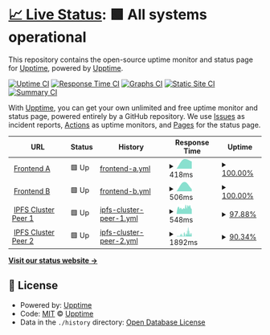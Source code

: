 # [📈 Live Status](https://status.futureporn.net): <!--live status--> **🟩 All systems operational**

This repository contains the open-source uptime monitor and status page for [Upptime](https://upptime.js.org), powered by [Upptime](https://github.com/upptime/upptime).

[![Uptime CI](https://github.com/insanity54/futureporn-status/workflows/Uptime%20CI/badge.svg)](https://github.com/insanity54/futureporn-status/actions?query=workflow%3A%22Uptime+CI%22)
[![Response Time CI](https://github.com/insanity54/futureporn-status/workflows/Response%20Time%20CI/badge.svg)](https://github.com/insanity54/futureporn-status/actions?query=workflow%3A%22Response+Time+CI%22)
[![Graphs CI](https://github.com/insanity54/futureporn-status/workflows/Graphs%20CI/badge.svg)](https://github.com/insanity54/futureporn-status/actions?query=workflow%3A%22Graphs+CI%22)
[![Static Site CI](https://github.com/insanity54/futureporn-status/workflows/Static%20Site%20CI/badge.svg)](https://github.com/insanity54/futureporn-status/actions?query=workflow%3A%22Static+Site+CI%22)
[![Summary CI](https://github.com/insanity54/futureporn-status/workflows/Summary%20CI/badge.svg)](https://github.com/insanity54/futureporn-status/actions?query=workflow%3A%22Summary+CI%22)

With [Upptime](https://upptime.js.org), you can get your own unlimited and free uptime monitor and status page, powered entirely by a GitHub repository. We use [Issues](https://github.com/upptime/upptime/issues) as incident reports, [Actions](https://github.com/insanity54/futureporn-status/actions) as uptime monitors, and [Pages](https://status.futureporn.net) for the status page.

<!--start: status pages-->
<!-- This summary is generated by Upptime (https://github.com/upptime/upptime) -->
<!-- Do not edit this manually, your changes will be overwritten -->
<!-- prettier-ignore -->
| URL | Status | History | Response Time | Uptime |
| --- | ------ | ------- | ------------- | ------ |
| <img alt="" src="https://icons.duckduckgo.com/ip3/futureporn.net.ico" height="13"> [Frontend A](https://futureporn.net) | 🟩 Up | [frontend-a.yml](https://github.com/insanity54/futureporn-status/commits/HEAD/history/frontend-a.yml) | <details><summary><img alt="Response time graph" src="./graphs/frontend-a/response-time-week.png" height="20"> 418ms</summary><br><a href="https://status.futureporn.net/history/frontend-a"><img alt="Response time 418" src="https://img.shields.io/endpoint?url=https%3A%2F%2Fraw.githubusercontent.com%2Finsanity54%2Ffutureporn-status%2FHEAD%2Fapi%2Ffrontend-a%2Fresponse-time.json"></a><br><a href="https://status.futureporn.net/history/frontend-a"><img alt="24-hour response time 356" src="https://img.shields.io/endpoint?url=https%3A%2F%2Fraw.githubusercontent.com%2Finsanity54%2Ffutureporn-status%2FHEAD%2Fapi%2Ffrontend-a%2Fresponse-time-day.json"></a><br><a href="https://status.futureporn.net/history/frontend-a"><img alt="7-day response time 418" src="https://img.shields.io/endpoint?url=https%3A%2F%2Fraw.githubusercontent.com%2Finsanity54%2Ffutureporn-status%2FHEAD%2Fapi%2Ffrontend-a%2Fresponse-time-week.json"></a><br><a href="https://status.futureporn.net/history/frontend-a"><img alt="30-day response time 418" src="https://img.shields.io/endpoint?url=https%3A%2F%2Fraw.githubusercontent.com%2Finsanity54%2Ffutureporn-status%2FHEAD%2Fapi%2Ffrontend-a%2Fresponse-time-month.json"></a><br><a href="https://status.futureporn.net/history/frontend-a"><img alt="1-year response time 418" src="https://img.shields.io/endpoint?url=https%3A%2F%2Fraw.githubusercontent.com%2Finsanity54%2Ffutureporn-status%2FHEAD%2Fapi%2Ffrontend-a%2Fresponse-time-year.json"></a></details> | <details><summary><a href="https://status.futureporn.net/history/frontend-a">100.00%</a></summary><a href="https://status.futureporn.net/history/frontend-a"><img alt="All-time uptime 100.00%" src="https://img.shields.io/endpoint?url=https%3A%2F%2Fraw.githubusercontent.com%2Finsanity54%2Ffutureporn-status%2FHEAD%2Fapi%2Ffrontend-a%2Fuptime.json"></a><br><a href="https://status.futureporn.net/history/frontend-a"><img alt="24-hour uptime 100.00%" src="https://img.shields.io/endpoint?url=https%3A%2F%2Fraw.githubusercontent.com%2Finsanity54%2Ffutureporn-status%2FHEAD%2Fapi%2Ffrontend-a%2Fuptime-day.json"></a><br><a href="https://status.futureporn.net/history/frontend-a"><img alt="7-day uptime 100.00%" src="https://img.shields.io/endpoint?url=https%3A%2F%2Fraw.githubusercontent.com%2Finsanity54%2Ffutureporn-status%2FHEAD%2Fapi%2Ffrontend-a%2Fuptime-week.json"></a><br><a href="https://status.futureporn.net/history/frontend-a"><img alt="30-day uptime 100.00%" src="https://img.shields.io/endpoint?url=https%3A%2F%2Fraw.githubusercontent.com%2Finsanity54%2Ffutureporn-status%2FHEAD%2Fapi%2Ffrontend-a%2Fuptime-month.json"></a><br><a href="https://status.futureporn.net/history/frontend-a"><img alt="1-year uptime 100.00%" src="https://img.shields.io/endpoint?url=https%3A%2F%2Fraw.githubusercontent.com%2Finsanity54%2Ffutureporn-status%2FHEAD%2Fapi%2Ffrontend-a%2Fuptime-year.json"></a></details>
| <img alt="" src="https://icons.duckduckgo.com/ip3/futureporn.net.ico" height="13"> [Frontend B](https://futureporn.net/projektmelody) | 🟩 Up | [frontend-b.yml](https://github.com/insanity54/futureporn-status/commits/HEAD/history/frontend-b.yml) | <details><summary><img alt="Response time graph" src="./graphs/frontend-b/response-time-week.png" height="20"> 506ms</summary><br><a href="https://status.futureporn.net/history/frontend-b"><img alt="Response time 506" src="https://img.shields.io/endpoint?url=https%3A%2F%2Fraw.githubusercontent.com%2Finsanity54%2Ffutureporn-status%2FHEAD%2Fapi%2Ffrontend-b%2Fresponse-time.json"></a><br><a href="https://status.futureporn.net/history/frontend-b"><img alt="24-hour response time 183" src="https://img.shields.io/endpoint?url=https%3A%2F%2Fraw.githubusercontent.com%2Finsanity54%2Ffutureporn-status%2FHEAD%2Fapi%2Ffrontend-b%2Fresponse-time-day.json"></a><br><a href="https://status.futureporn.net/history/frontend-b"><img alt="7-day response time 506" src="https://img.shields.io/endpoint?url=https%3A%2F%2Fraw.githubusercontent.com%2Finsanity54%2Ffutureporn-status%2FHEAD%2Fapi%2Ffrontend-b%2Fresponse-time-week.json"></a><br><a href="https://status.futureporn.net/history/frontend-b"><img alt="30-day response time 506" src="https://img.shields.io/endpoint?url=https%3A%2F%2Fraw.githubusercontent.com%2Finsanity54%2Ffutureporn-status%2FHEAD%2Fapi%2Ffrontend-b%2Fresponse-time-month.json"></a><br><a href="https://status.futureporn.net/history/frontend-b"><img alt="1-year response time 506" src="https://img.shields.io/endpoint?url=https%3A%2F%2Fraw.githubusercontent.com%2Finsanity54%2Ffutureporn-status%2FHEAD%2Fapi%2Ffrontend-b%2Fresponse-time-year.json"></a></details> | <details><summary><a href="https://status.futureporn.net/history/frontend-b">100.00%</a></summary><a href="https://status.futureporn.net/history/frontend-b"><img alt="All-time uptime 100.00%" src="https://img.shields.io/endpoint?url=https%3A%2F%2Fraw.githubusercontent.com%2Finsanity54%2Ffutureporn-status%2FHEAD%2Fapi%2Ffrontend-b%2Fuptime.json"></a><br><a href="https://status.futureporn.net/history/frontend-b"><img alt="24-hour uptime 100.00%" src="https://img.shields.io/endpoint?url=https%3A%2F%2Fraw.githubusercontent.com%2Finsanity54%2Ffutureporn-status%2FHEAD%2Fapi%2Ffrontend-b%2Fuptime-day.json"></a><br><a href="https://status.futureporn.net/history/frontend-b"><img alt="7-day uptime 100.00%" src="https://img.shields.io/endpoint?url=https%3A%2F%2Fraw.githubusercontent.com%2Finsanity54%2Ffutureporn-status%2FHEAD%2Fapi%2Ffrontend-b%2Fuptime-week.json"></a><br><a href="https://status.futureporn.net/history/frontend-b"><img alt="30-day uptime 100.00%" src="https://img.shields.io/endpoint?url=https%3A%2F%2Fraw.githubusercontent.com%2Finsanity54%2Ffutureporn-status%2FHEAD%2Fapi%2Ffrontend-b%2Fuptime-month.json"></a><br><a href="https://status.futureporn.net/history/frontend-b"><img alt="1-year uptime 100.00%" src="https://img.shields.io/endpoint?url=https%3A%2F%2Fraw.githubusercontent.com%2Finsanity54%2Ffutureporn-status%2FHEAD%2Fapi%2Ffrontend-b%2Fuptime-year.json"></a></details>
| <img alt="" src="https://icons.duckduckgo.com/ip3/38.242.216.6.ico" height="13"> [IPFS Cluster Peer 1](https://38.242.216.6:9094) | 🟩 Up | [ipfs-cluster-peer-1.yml](https://github.com/insanity54/futureporn-status/commits/HEAD/history/ipfs-cluster-peer-1.yml) | <details><summary><img alt="Response time graph" src="./graphs/ipfs-cluster-peer-1/response-time-week.png" height="20"> 548ms</summary><br><a href="https://status.futureporn.net/history/ipfs-cluster-peer-1"><img alt="Response time 549" src="https://img.shields.io/endpoint?url=https%3A%2F%2Fraw.githubusercontent.com%2Finsanity54%2Ffutureporn-status%2FHEAD%2Fapi%2Fipfs-cluster-peer-1%2Fresponse-time.json"></a><br><a href="https://status.futureporn.net/history/ipfs-cluster-peer-1"><img alt="24-hour response time 463" src="https://img.shields.io/endpoint?url=https%3A%2F%2Fraw.githubusercontent.com%2Finsanity54%2Ffutureporn-status%2FHEAD%2Fapi%2Fipfs-cluster-peer-1%2Fresponse-time-day.json"></a><br><a href="https://status.futureporn.net/history/ipfs-cluster-peer-1"><img alt="7-day response time 548" src="https://img.shields.io/endpoint?url=https%3A%2F%2Fraw.githubusercontent.com%2Finsanity54%2Ffutureporn-status%2FHEAD%2Fapi%2Fipfs-cluster-peer-1%2Fresponse-time-week.json"></a><br><a href="https://status.futureporn.net/history/ipfs-cluster-peer-1"><img alt="30-day response time 549" src="https://img.shields.io/endpoint?url=https%3A%2F%2Fraw.githubusercontent.com%2Finsanity54%2Ffutureporn-status%2FHEAD%2Fapi%2Fipfs-cluster-peer-1%2Fresponse-time-month.json"></a><br><a href="https://status.futureporn.net/history/ipfs-cluster-peer-1"><img alt="1-year response time 549" src="https://img.shields.io/endpoint?url=https%3A%2F%2Fraw.githubusercontent.com%2Finsanity54%2Ffutureporn-status%2FHEAD%2Fapi%2Fipfs-cluster-peer-1%2Fresponse-time-year.json"></a></details> | <details><summary><a href="https://status.futureporn.net/history/ipfs-cluster-peer-1">97.88%</a></summary><a href="https://status.futureporn.net/history/ipfs-cluster-peer-1"><img alt="All-time uptime 98.47%" src="https://img.shields.io/endpoint?url=https%3A%2F%2Fraw.githubusercontent.com%2Finsanity54%2Ffutureporn-status%2FHEAD%2Fapi%2Fipfs-cluster-peer-1%2Fuptime.json"></a><br><a href="https://status.futureporn.net/history/ipfs-cluster-peer-1"><img alt="24-hour uptime 98.80%" src="https://img.shields.io/endpoint?url=https%3A%2F%2Fraw.githubusercontent.com%2Finsanity54%2Ffutureporn-status%2FHEAD%2Fapi%2Fipfs-cluster-peer-1%2Fuptime-day.json"></a><br><a href="https://status.futureporn.net/history/ipfs-cluster-peer-1"><img alt="7-day uptime 97.88%" src="https://img.shields.io/endpoint?url=https%3A%2F%2Fraw.githubusercontent.com%2Finsanity54%2Ffutureporn-status%2FHEAD%2Fapi%2Fipfs-cluster-peer-1%2Fuptime-week.json"></a><br><a href="https://status.futureporn.net/history/ipfs-cluster-peer-1"><img alt="30-day uptime 98.47%" src="https://img.shields.io/endpoint?url=https%3A%2F%2Fraw.githubusercontent.com%2Finsanity54%2Ffutureporn-status%2FHEAD%2Fapi%2Fipfs-cluster-peer-1%2Fuptime-month.json"></a><br><a href="https://status.futureporn.net/history/ipfs-cluster-peer-1"><img alt="1-year uptime 98.47%" src="https://img.shields.io/endpoint?url=https%3A%2F%2Fraw.githubusercontent.com%2Finsanity54%2Ffutureporn-status%2FHEAD%2Fapi%2Fipfs-cluster-peer-1%2Fuptime-year.json"></a></details>
| <img alt="" src="https://icons.duckduckgo.com/ip3/45.32.201.82.ico" height="13"> [IPFS Cluster Peer 2](https://45.32.201.82:9094) | 🟩 Up | [ipfs-cluster-peer-2.yml](https://github.com/insanity54/futureporn-status/commits/HEAD/history/ipfs-cluster-peer-2.yml) | <details><summary><img alt="Response time graph" src="./graphs/ipfs-cluster-peer-2/response-time-week.png" height="20"> 1892ms</summary><br><a href="https://status.futureporn.net/history/ipfs-cluster-peer-2"><img alt="Response time 1553" src="https://img.shields.io/endpoint?url=https%3A%2F%2Fraw.githubusercontent.com%2Finsanity54%2Ffutureporn-status%2FHEAD%2Fapi%2Fipfs-cluster-peer-2%2Fresponse-time.json"></a><br><a href="https://status.futureporn.net/history/ipfs-cluster-peer-2"><img alt="24-hour response time 3262" src="https://img.shields.io/endpoint?url=https%3A%2F%2Fraw.githubusercontent.com%2Finsanity54%2Ffutureporn-status%2FHEAD%2Fapi%2Fipfs-cluster-peer-2%2Fresponse-time-day.json"></a><br><a href="https://status.futureporn.net/history/ipfs-cluster-peer-2"><img alt="7-day response time 1892" src="https://img.shields.io/endpoint?url=https%3A%2F%2Fraw.githubusercontent.com%2Finsanity54%2Ffutureporn-status%2FHEAD%2Fapi%2Fipfs-cluster-peer-2%2Fresponse-time-week.json"></a><br><a href="https://status.futureporn.net/history/ipfs-cluster-peer-2"><img alt="30-day response time 1553" src="https://img.shields.io/endpoint?url=https%3A%2F%2Fraw.githubusercontent.com%2Finsanity54%2Ffutureporn-status%2FHEAD%2Fapi%2Fipfs-cluster-peer-2%2Fresponse-time-month.json"></a><br><a href="https://status.futureporn.net/history/ipfs-cluster-peer-2"><img alt="1-year response time 1553" src="https://img.shields.io/endpoint?url=https%3A%2F%2Fraw.githubusercontent.com%2Finsanity54%2Ffutureporn-status%2FHEAD%2Fapi%2Fipfs-cluster-peer-2%2Fresponse-time-year.json"></a></details> | <details><summary><a href="https://status.futureporn.net/history/ipfs-cluster-peer-2">90.34%</a></summary><a href="https://status.futureporn.net/history/ipfs-cluster-peer-2"><img alt="All-time uptime 92.95%" src="https://img.shields.io/endpoint?url=https%3A%2F%2Fraw.githubusercontent.com%2Finsanity54%2Ffutureporn-status%2FHEAD%2Fapi%2Fipfs-cluster-peer-2%2Fuptime.json"></a><br><a href="https://status.futureporn.net/history/ipfs-cluster-peer-2"><img alt="24-hour uptime 82.59%" src="https://img.shields.io/endpoint?url=https%3A%2F%2Fraw.githubusercontent.com%2Finsanity54%2Ffutureporn-status%2FHEAD%2Fapi%2Fipfs-cluster-peer-2%2Fuptime-day.json"></a><br><a href="https://status.futureporn.net/history/ipfs-cluster-peer-2"><img alt="7-day uptime 90.34%" src="https://img.shields.io/endpoint?url=https%3A%2F%2Fraw.githubusercontent.com%2Finsanity54%2Ffutureporn-status%2FHEAD%2Fapi%2Fipfs-cluster-peer-2%2Fuptime-week.json"></a><br><a href="https://status.futureporn.net/history/ipfs-cluster-peer-2"><img alt="30-day uptime 92.95%" src="https://img.shields.io/endpoint?url=https%3A%2F%2Fraw.githubusercontent.com%2Finsanity54%2Ffutureporn-status%2FHEAD%2Fapi%2Fipfs-cluster-peer-2%2Fuptime-month.json"></a><br><a href="https://status.futureporn.net/history/ipfs-cluster-peer-2"><img alt="1-year uptime 92.95%" src="https://img.shields.io/endpoint?url=https%3A%2F%2Fraw.githubusercontent.com%2Finsanity54%2Ffutureporn-status%2FHEAD%2Fapi%2Fipfs-cluster-peer-2%2Fuptime-year.json"></a></details>

<!--end: status pages-->

[**Visit our status website →**](https://status.futureporn.net)

## 📄 License

- Powered by: [Upptime](https://github.com/upptime/upptime)
- Code: [MIT](./LICENSE) © [Upptime](https://upptime.js.org)
- Data in the `./history` directory: [Open Database License](https://opendatacommons.org/licenses/odbl/1-0/)
